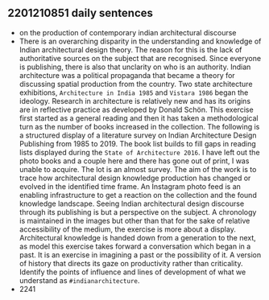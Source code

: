 ## 2201210851 daily sentences

* on the production of contemporary indian architectural discourse
* There is an overarching disparity in the understanding and knowledge of Indian architectural design theory.
The reason for this is the lack of authoritative sources on the subject that are recognised.
Since everyone is publishing, there is also that unclarity on who is an authority.
Indian architecture was a political propaganda that became a theory for discussing spatial production from the country.
Two state architecture exhibitions, `Architecture in India 1985` and `Vistara 1986` began the ideology.
Research in architecture is relatively new and has its origins are in reflective practice as developed by Donald Schön.
This exercise first started as a general reading and then it has taken a methodological turn as the number of books increased in the collection.
The following is a structured display of a literature survey on Indian Architecture Design Publishing from 1985 to 2019.
The book list builds to fill gaps in reading lists displayed during the `State of Architecture 2016`.
I have left out the photo books and a couple here and there has gone out of print, I was unable to acquire. 
The lot is an almost survey. 
The aim of the work is to trace how architectural design knowledge production has changed or evolved in the identified time frame.
An Instagram photo feed is an enabling infrastructure to get a reaction on the collection and the found knowledge landscape.
Seeing Indian architectural design discourse through its publishing is but a perspective on the subject.
A chronology is maintained in the images but other than that for the sake of relative accessibility of the medium, the exercise is more about a display.
Architectural knowledge is handed down from a generation to the next, as model this exercise takes forward a conversation which began in a past.
It is an exercise in imagining a past or the possibility of it. 
A version of history that directs its gaze on productivity rather than criticality. 
Identify the points of influence and lines of development of what we understand as `#indianarchitecture`. 
* 2241
